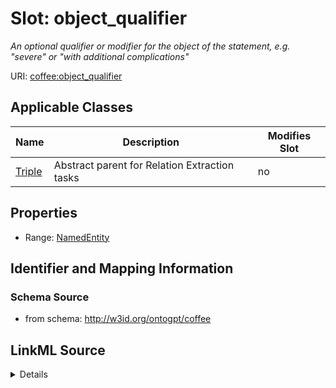 # Slot: object_qualifier


_An optional qualifier or modifier for the object of the statement, e.g. "severe" or "with additional complications"_



URI: [coffee:object_qualifier](http://w3id.org/ontogpt/coffee/object_qualifier)



<!-- no inheritance hierarchy -->




## Applicable Classes

| Name | Description | Modifies Slot |
| --- | --- | --- |
[Triple](Triple.md) | Abstract parent for Relation Extraction tasks |  no  |







## Properties

* Range: [NamedEntity](NamedEntity.md)





## Identifier and Mapping Information







### Schema Source


* from schema: http://w3id.org/ontogpt/coffee




## LinkML Source

<details>
```yaml
name: object_qualifier
description: An optional qualifier or modifier for the object of the statement, e.g.
  "severe" or "with additional complications"
from_schema: http://w3id.org/ontogpt/coffee
rank: 1000
alias: object_qualifier
owner: Triple
domain_of:
- Triple
range: NamedEntity

```
</details>